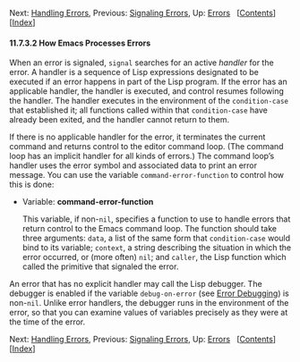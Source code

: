 

Next: [Handling Errors](Handling-Errors.html), Previous: [Signaling Errors](Signaling-Errors.html), Up: [Errors](Errors.html)   \[[Contents](index.html#SEC_Contents "Table of contents")]\[[Index](Index.html "Index")]

#### 11.7.3.2 How Emacs Processes Errors

When an error is signaled, `signal` searches for an active *handler* for the error. A handler is a sequence of Lisp expressions designated to be executed if an error happens in part of the Lisp program. If the error has an applicable handler, the handler is executed, and control resumes following the handler. The handler executes in the environment of the `condition-case` that established it; all functions called within that `condition-case` have already been exited, and the handler cannot return to them.

If there is no applicable handler for the error, it terminates the current command and returns control to the editor command loop. (The command loop has an implicit handler for all kinds of errors.) The command loop’s handler uses the error symbol and associated data to print an error message. You can use the variable `command-error-function` to control how this is done:

*   Variable: **command-error-function**

    This variable, if non-`nil`, specifies a function to use to handle errors that return control to the Emacs command loop. The function should take three arguments: `data`, a list of the same form that `condition-case` would bind to its variable; `context`, a string describing the situation in which the error occurred, or (more often) `nil`; and `caller`, the Lisp function which called the primitive that signaled the error.

An error that has no explicit handler may call the Lisp debugger. The debugger is enabled if the variable `debug-on-error` (see [Error Debugging](Error-Debugging.html)) is non-`nil`. Unlike error handlers, the debugger runs in the environment of the error, so that you can examine values of variables precisely as they were at the time of the error.

Next: [Handling Errors](Handling-Errors.html), Previous: [Signaling Errors](Signaling-Errors.html), Up: [Errors](Errors.html)   \[[Contents](index.html#SEC_Contents "Table of contents")]\[[Index](Index.html "Index")]
